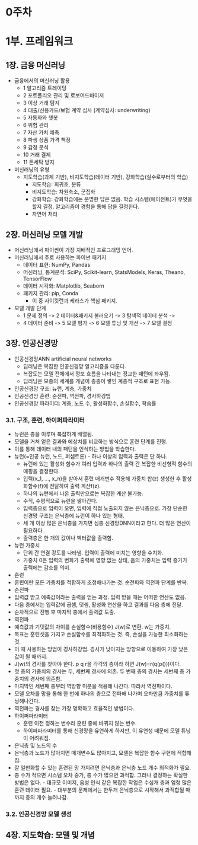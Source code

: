 # 0주차
# 1부. 프레임워크
## 1장. 금융 머신러닝
 - 금융에서의 머신러닝 활용
   - 1 알고리즘 트레이딩
   - 2 포트폴리오 관리 및 로보어드바이저
   - 3 이상 거래 탐지
   - 4 대출/신용카드/보험 계약 심사 (계약심사: underwriting)
   - 5 자동화와 챗봇
   - 6 위험 관리
   - 7 자산 가치 예측
   - 8 파생 상품 가격 책정
   - 9 감정 분석
   - 10 거래 결제
   - 11 돈세탁 방지
- 머신러닝의 유형
  - 지도학습(과제 기반), 비지도학습(데이터 기반), 강화학습(실수로부터의 학습)
    - 지도학습: 회귀호, 분류
    - 비지도학습: 차원축소, 군집화
    - 강화학습: 강화학습에는 분명한 답은 없음. 학습 시스템(에이전트)가 무엇을 할지 결정. 알고리즘이 경험을 통해 답을 결정한다.
    - 자연어 처리
## 2장. 머신러닝 모델 개발

  - 머신러닝에서 파이썬이 가장 지배적인 프로그래밍 언어.
  - 머신러닝에서 주로 사용하는 파이썬 패키지
    - 데이터 표현: NumPy, Pandas
    - 머신러닝, 통계분석: SciPy, Scikit-learn, StatsModels, Keras, Theano, TensorFlow
    - 데이터 시각화: Matplotlib, Seaborn
    - 패키지 관리: pip, Conda
      - 이 중 사이킷런과 케라스가 핵심 패키지. 
- 모델 개발 단계
  - 1 문제 정의 -> 2 데이터&패키지 불러오기 -> 3 탐색적 데이터 분석 ->
  - 4 데이터 준비 -> 5 모델 평가 -> 6 모델 튜닝 및 개선 -> 7 모델 결정
## 3장. 인공신경망
- 인공신경망ANN artificial neural networks
  - 딥러닝은 복잡한 인공신경망 알고리즘을 다룬다.
  - 복잡도는 모델 전체에서 정보 흐름을 나타내는 정교한 패턴에 좌우됨.
  - 딥러닝은 모종의 세계를 개념이 층층이 쌓인 계층적 구조로 표현 가능.
 - 인공신경망 구조: 뉴런, 계층, 가중치
 - 인공신경망 훈련: 순전파, 역전파, 경사하강법
 - 인공신경망 파라미터: 계층, 노드 수, 활성화함수, 손실함수, 학습률
### 3.1. 구조, 훈련, 하이퍼파라미터
  - 뉴런은 층을 이루며 복잡하게 배열됨.
  - 모델을 거쳐 얻은 결과와 에상치를 비교하는 방식으로 훈련 단계를 진행.
  - 이를 통해 데이터 내의 패턴을 인식하는 방법을 학습한다.
   - 뉴런(=인공 뉴런, 노드, 퍼셉트론)
    - 하나 이상의 입력과 출력은 단 하나.
     - 뉴런에 있는 활성화 함수가 여러 입력과 하나의 출력 간 복잡한 비선형적 함수의 매핑을 결정한다.
     - 입력(x_1, ..., x_n)을 받아서 훈련 매개변수 적용해 가중치 합(z) 생성한 후 활성화함수(f)에 전달하여 출력 계산f(z).
     - 하나의 뉴런에서 나온 출력만으로는 복잡한 계산 불가능.
     - 수직, 수평적으로 뉴런을 쌓아간다.
     - 입력층으로 입력이 오면, 입력에 직접 노출되지 않는 은닉층으로. 가장 단순한 신경망 구조는 은닉층에 뉴런이 하나 있는 형태.
     - 세 개 이상 많은 은닉층을 가지면 심층 신경망DNN이라고 한다. 더 많은 연산이 필요하다.
     - 출력층은 한 개의 값이나 벡터값을 출력함.
   - 뉴런 가중치
      - 단위 간 연결 강도를 나타냄. 입력이 출력에 미치는 영향을 수치화.
      - 가중치 0은 입력의 변화가 출력에 영향 없는 상태, 음의 가중치는 입력 증가가 출력에는 감소를 의미.
 - 훈련
  - 훈련이란 모든 가중치를 적합하게 조정해나가는 것. 순전파와 역전파 단계를 반복.
  - 순전파
   - 입력값 받고 예측값이라는 출력을 얻는 과정. 입력 받을 때는 어떠한 연산도 없음.
   - 다음 층에서는 입력값에 곱셈, 덧셈, 활성화 연산을 하고 결과를 다음 층에 전달.
   - 순차적으로 진행 후 마지막 충에서 출력값 도출.
  - 역전파
   - 예측값과 기댓값의 차이를 손실함수(비용함수) J(w)로 변환. w는 가중치.
   - 목표는 훈련셋을 가지고 손실함수를 최적화하는 것. 즉, 손실을 가능한 최소화하는 것.
   - 이 때 사용하는 방법이 경사하강법. 경사가 낮아지는 방향으로 이동하여 가장 낮은 값이 될 때까지.
   - J(w)의 경사를 찾아야 한다. p q r을 각각의 층이라 하면 J(w)=r(q(p()))이다.
   - 첫 층의 가중치의 경사는 두, 세번째 경사에 의존. 두 번째 층의 경사는 세번째 층 가중치의 경사에 의존함.
   - 마지막인 세번째 층부터 역방향 미분을 적용해 나간다. 따라서 역전파이다.
   - 모델 오차를 망을 통해 한 번에 하나의 층으로 전파해 나가며 오차만큼 가중치를 튜닝해나간다.
   - 역전파는 경사를 찾는 가장 명확하고 효율적인 방법이다.
  - 하이퍼파라미터
    - 훈련 이전 정하는 변수라 훈련 중에 바뀌지 않는 변수.
    - 하이퍼파라미터를 통해 신경망을 유연하게 하지만, 이 유연성 때문에 모델 튜닝이 어려워짐.
  - 은닉층 및 노드의 수
   - 은닉층과 노드가 많아지면 매개변수도 많아지고, 모델은 복잡한 함수 구현에 적합해짐.
   - 잘 일반화할 수 있는 훈련된 망 가지려면 은닉층과 은닉층 노드 개수 최적화가 필요.
   - 층 수가 적으면 시스템 오차 증가, 층 수가 많으면 과적합. 그러나 결정하는 확실한 방법은 없다.
    - 대규모 이미지, 음성 인식 같은 복잡한 작업은 수십개 층과 엄청 많은 훈련 데이터 필요.
    - 대부분의 문제에서는 한두개 은닉층으로 시작해서 과적합될 때까지 층의 개수 늘려나감.
     
           


     


### 3.2. 인공신경망 모델 생성
## 4장. 지도학습: 모델 및 개념


















